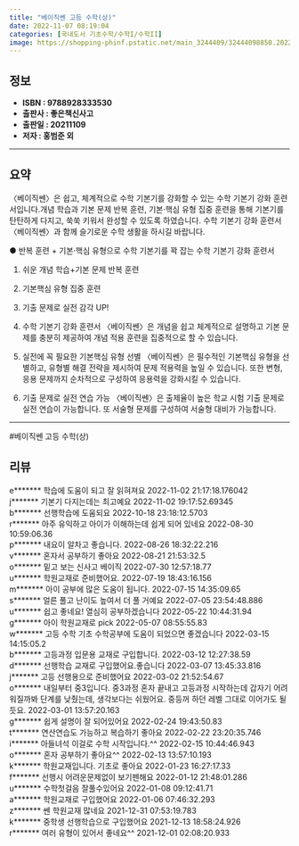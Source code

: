 ```yaml
---
title: "베이직쎈 고등 수학(상)"
date: 2022-11-07 08:19:04
categories: [국내도서 기초수학/수학I/수학II]
image: https://shopping-phinf.pstatic.net/main_3244409/32444098850.20221019105139.jpg
---
```


## **정보**

- **ISBN : 9788928333530**
- **출판사 : 좋은책신사고**
- **출판일 : 20211109**
- **저자 : 홍범준 외**

------



## **요약**

〈베이직쎈〉은 쉽고, 체계적으로 수학 기본기를 강화할 수 있는 수학 기본기 강화 훈련서입니다.개념 학습과 기본 문제 반복 훈련, 기본·핵심 유형 집중 훈련을 통해 기본기를 탄탄하게 다지고, 쑥쑥 키워서 완성할 수 있도록 하였습니다. 수학 기본기 강화 훈련서 〈베이직쎈〉과 함께 슬기로운 수학 생활을 하시길 바랍니다.

● 반복 훈련 + 기본·핵심 유형으로 수학 기본기를 꽉 잡는 수학 기본기 강화 훈련서

1. 쉬운 개념 학습+기본 문제 반복 훈련
2. 기본핵심 유형 집중 훈련
3. 기출 문제로 실전 감각 UP!

1. 수학 기본기 강화 훈련서
〈베이직쎈〉은 개념을 쉽고 체계적으로 설명하고 기본 문제를 충분히 제공하여 개념 적용 훈련을 집중적으로 할 수 있습니다.

2. 실전에 꼭 필요한 기본핵심 유형 선별
〈베이직쎈〉은 필수적인 기본핵심 유형을 선별하고, 유형별 해결 전략을 제시하여 문제 적용력을 높일 수 있습니다. 또한 변형, 응용 문제까지 순차적으로 구성하여 응용력을 강화시킬 수 있습니다. 

3. 기출 문제로 실전 연습 가능
〈베이직쎈〉은 출제율이 높은 학교 시험 기출 문제로 실전 연습이 가능합니다. 또 서술형 문제를 구성하여 서술형 대비가 가능합니다.



------

#베이직쎈 고등 수학(상)


## **리뷰** 

  e******* 학습에 도움이 되고 잘 읽혀져요 2022-11-02 21:17:18.176042 <br/>  j******* 기본기 다지는데는 최고예요 2022-11-02 19:17:52.69345 <br/>  b******* 선행학습에 도움되요 2022-10-18 23:18:12.5703 <br/>  r******* 아주 유익하고 아이가 이해하는데 쉽게 되어 있네요 2022-08-30 10:59:06.36 <br/>  p******* 내요이 알차고 좋습니다. 2022-08-26 18:32:22.216 <br/>  v******* 혼자서 공부하기 좋아요 2022-08-21 21:53:32.5 <br/>  o******* 밑고 보는 신사고 베이직 2022-07-30 12:57:18.77 <br/>  u******* 학원교재로 준비했어요. 2022-07-19 18:43:16.156 <br/>  m******* 아이 공부에 많은 도움이 됩니다. 2022-07-15 14:35:09.65 <br/>  s******* 얼른 풀고 난이도 높여서 더 풀 거예요 2022-07-05 23:54:48.886 <br/>  u******* 쉽고 좋네요! 열심히 공부하겠습니다 2022-05-22 10:44:31.94 <br/>  g******* 아이 학원교재로 pick 2022-05-07 08:55:55.83 <br/>  w******* 고등 수학 기초  수학공부에 도움이 되었으면 좋겠습니다 2022-03-15 14:15:05.2 <br/>  b******* 고등과정 입문용 교재로 구입합니다. 2022-03-12 12:27:38.59 <br/>  d******* 선행학습 교재로 구입했어요.좋습니다 2022-03-07 13:45:33.816 <br/>  j******* 고등 선행용으로 준비했어요 2022-03-02 21:52:54.67 <br/>  o******* 내일부터 중3입니다. 중3과정 혼자 끝내고 고등과정 시작하는데 갑자기 어려워질까봐 단계를 낮췄는데,  생각보다는 쉬웠어요.  중등꺼 하던 레벨 그대로 이어가도 될듯요. 2022-03-01 13:57:20.163 <br/>  g******* 쉽게 설명이 잘 되어있어요 2022-02-24 19:43:50.83 <br/>  t******* 연산연습도 가능하고 복습하기 좋아요 2022-02-22 23:20:35.746 <br/>  i******* 아들녀석 이걸로 수학 시작입니다.^^ 2022-02-15 10:44:46.943 <br/>  o******* 혼자 공부하기 좋아요^^ 2022-02-13 13:57:10.193 <br/>  k******* 학원교재입니다. 기초로 좋아요 2022-01-23 16:27:17.33 <br/>  f******* 선행시 어려운문제없이 보기펜해요 2022-01-12 21:48:01.286 <br/>  u******* 수학첫걸음 잘풀수있어요 2022-01-08 09:12:41.71 <br/>  a******* 학원교재로 구입했어요 2022-01-06 07:46:32.293 <br/>  z******* 쎈 학원교재 많네요 2021-12-31 07:53:19.783 <br/>  k******* 중학생 선행학습으로 구입했어요 2021-12-13 18:58:24.926 <br/>  r******* 여러 유형이 있어서 좋네요^^ 2021-12-01 02:08:20.933 <br/>